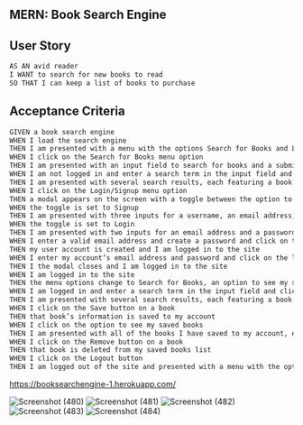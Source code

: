 ## MERN: Book Search Engine


## User Story

```md
AS AN avid reader
I WANT to search for new books to read
SO THAT I can keep a list of books to purchase
```


## Acceptance Criteria

```md
GIVEN a book search engine
WHEN I load the search engine
THEN I am presented with a menu with the options Search for Books and Login/Signup and an input field to search for books and a submit button
WHEN I click on the Search for Books menu option
THEN I am presented with an input field to search for books and a submit button
WHEN I am not logged in and enter a search term in the input field and click the submit button
THEN I am presented with several search results, each featuring a book’s title, author, description, image, and a link to that book on the Google Books site
WHEN I click on the Login/Signup menu option
THEN a modal appears on the screen with a toggle between the option to log in or sign up
WHEN the toggle is set to Signup
THEN I am presented with three inputs for a username, an email address, and a password, and a signup button
WHEN the toggle is set to Login
THEN I am presented with two inputs for an email address and a password and login button
WHEN I enter a valid email address and create a password and click on the signup button
THEN my user account is created and I am logged in to the site
WHEN I enter my account’s email address and password and click on the login button
THEN I the modal closes and I am logged in to the site
WHEN I am logged in to the site
THEN the menu options change to Search for Books, an option to see my saved books, and Logout
WHEN I am logged in and enter a search term in the input field and click the submit button
THEN I am presented with several search results, each featuring a book’s title, author, description, image, and a link to that book on the Google Books site and a button to save a book to my account
WHEN I click on the Save button on a book
THEN that book’s information is saved to my account
WHEN I click on the option to see my saved books
THEN I am presented with all of the books I have saved to my account, each featuring the book’s title, author, description, image, and a link to that book on the Google Books site and a button to remove a book from my account
WHEN I click on the Remove button on a book
THEN that book is deleted from my saved books list
WHEN I click on the Logout button
THEN I am logged out of the site and presented with a menu with the options Search for Books and Login/Signup and an input field to search for books and a submit button  
```


https://booksearchengine-1.herokuapp.com/

![Screenshot (480)](https://user-images.githubusercontent.com/83887301/141397520-f23751ce-ceda-4d31-b015-8e064fb5580a.png)
![Screenshot (481)](https://user-images.githubusercontent.com/83887301/141397525-a7691121-134a-4729-b55b-a8f3fedd1829.png)
![Screenshot (482)](https://user-images.githubusercontent.com/83887301/141397527-411565d4-cf3f-46a1-92af-e89670f1ea0b.png)
![Screenshot (483)](https://user-images.githubusercontent.com/83887301/141397528-89577758-f082-4803-92bf-a999f9e9cce6.png)
![Screenshot (484)](https://user-images.githubusercontent.com/83887301/141397530-b70826e3-ae1e-4008-8e4c-e814ef4bc568.png)
